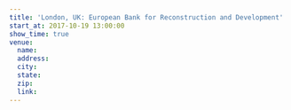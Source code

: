 ```yaml
---
title: 'London, UK: European Bank for Reconstruction and Development'
start_at: 2017-10-19 13:00:00
show_time: true
venue:
  name:
  address:
  city:
  state:
  zip:
  link:
---
```



